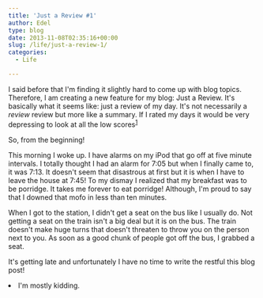 ```yaml
---
title: 'Just a Review #1'
author: Edel
type: blog
date: 2013-11-08T02:35:16+00:00
slug: /life/just-a-review-1/
categories:
  - Life

---
```

I said before that I'm finding it slightly hard to come up with blog topics. Therefore, I am creating a new feature for my blog: Just a Review. It's basically what it seems like: just a review of my day. It's not necessarily a _review_ review but more like a summary. If I rated my days it would be very depressing to look at all the low scores<sup class="footnote"><a href="#foot_ajs-fn-id_1-120" id="back_ajs-fn-id_1-120">1</a></sup>

So, from the beginning!

This morning I woke up. I have alarms on my iPod that go off at five minute intervals. I totally thought I had an alarm for 7:05 but when I finally came to, it was 7:13. It doesn't seem that disastrous at first but it is when I have to leave the house at 7:45! To my dismay I realized that my breakfast was to be porridge. It takes me forever to eat porridge! Although, I'm proud to say that I downed that mofo in less than ten minutes.

When I got to the station, I didn't get a seat on the bus like I usually do. Not getting a seat on the train isn't a big deal but it is on the bus. The train doesn't make huge turns that doesn't threaten to throw you on the person next to you. As soon as a good chunk of people got off the bus, I grabbed a seat.

It's getting late and unfortunately I have no time to write the restful this blog post!


  <li>
    <a id="foot_ajs-fn-id_1-120"></a>I'm mostly kidding.&nbsp;&nbsp;<a class="ajs-back-link" href="#back_ajs-fn-id_1-120"></a>
  </li>


<div id="ajs-fn-id_1-120" style="display:none;margin:0;" class="ajs-footnote-popup">
  <div>
    I'm mostly kidding.
  </div>
</div>